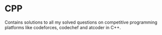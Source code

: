 # CPP
Contains solutions to all my solved questions on competitive programming platforms like codeforces, codechef and atcoder in C++.
